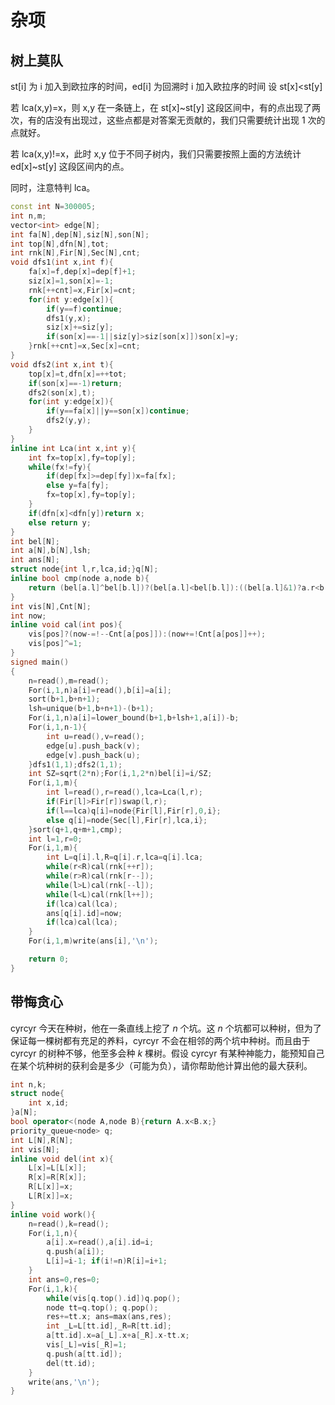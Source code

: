 #  杂项

## 树上莫队
st[i] 为 i 加入到欧拉序的时间，ed[i] 为回溯时 i 加入欧拉序的时间
设 st[x]<st[y]

若 lca(x,y)=x，则 x,y 在一条链上，在 st[x]~st[y] 这段区间中，有的点出现了两次，有的店没有出现过，这些点都是对答案无贡献的，我们只需要统计出现 1 次的点就好。

若 lca(x,y)!=x，此时 x,y 位于不同子树内，我们只需要按照上面的方法统计 ed[x]~st[y] 这段区间内的点。

同时，注意特判 lca。
```cpp
const int N=300005;
int n,m;
vector<int> edge[N];
int fa[N],dep[N],siz[N],son[N];
int top[N],dfn[N],tot;
int rnk[N],Fir[N],Sec[N],cnt;
void dfs1(int x,int f){
	fa[x]=f,dep[x]=dep[f]+1;
	siz[x]=1,son[x]=-1;
	rnk[++cnt]=x,Fir[x]=cnt;
	for(int y:edge[x]){
		if(y==f)continue;
		dfs1(y,x);
		siz[x]+=siz[y];
		if(son[x]==-1||siz[y]>siz[son[x]])son[x]=y;
	}rnk[++cnt]=x,Sec[x]=cnt;
}
void dfs2(int x,int t){
	top[x]=t,dfn[x]=++tot;
	if(son[x]==-1)return;
	dfs2(son[x],t);
	for(int y:edge[x]){
		if(y==fa[x]||y==son[x])continue;
		dfs2(y,y);
	}
}
inline int Lca(int x,int y){
	int fx=top[x],fy=top[y];
	while(fx!=fy){
		if(dep[fx]>=dep[fy])x=fa[fx];
		else y=fa[fy];
		fx=top[x],fy=top[y];
	}
	if(dfn[x]<dfn[y])return x;
	else return y;
}
int bel[N];
int a[N],b[N],lsh;
int ans[N];
struct node{int l,r,lca,id;}q[N];
inline bool cmp(node a,node b){
	return (bel[a.l]^bel[b.l])?(bel[a.l]<bel[b.l]):((bel[a.l]&1)?a.r<b.r:a.r>b.r);
}
int vis[N],Cnt[N];
int now;
inline void cal(int pos){
	vis[pos]?(now-=!--Cnt[a[pos]]):(now+=!Cnt[a[pos]]++);
	vis[pos]^=1;
}
signed main()
{
	n=read(),m=read();
	For(i,1,n)a[i]=read(),b[i]=a[i];
	sort(b+1,b+n+1);
	lsh=unique(b+1,b+n+1)-(b+1);
	For(i,1,n)a[i]=lower_bound(b+1,b+lsh+1,a[i])-b;
	For(i,1,n-1){
		int u=read(),v=read();
		edge[u].push_back(v);
		edge[v].push_back(u);
	}dfs1(1,1);dfs2(1,1);
	int SZ=sqrt(2*n);For(i,1,2*n)bel[i]=i/SZ;
	For(i,1,m){
		int l=read(),r=read(),lca=Lca(l,r);
		if(Fir[l]>Fir[r])swap(l,r);
		if(l==lca)q[i]=node{Fir[l],Fir[r],0,i};
		else q[i]=node{Sec[l],Fir[r],lca,i};
	}sort(q+1,q+m+1,cmp);
	int l=1,r=0;
	For(i,1,m){
		int L=q[i].l,R=q[i].r,lca=q[i].lca;
		while(r<R)cal(rnk[++r]);
		while(r>R)cal(rnk[r--]);
		while(l>L)cal(rnk[--l]);
		while(l<L)cal(rnk[l++]);
		if(lca)cal(lca);
		ans[q[i].id]=now;
		if(lca)cal(lca);
	}
	For(i,1,m)write(ans[i],'\n');

	return 0;
}
```

## 带悔贪心
cyrcyr 今天在种树，他在一条直线上挖了 $n$ 个坑。这 $n$ 个坑都可以种树，但为了保证每一棵树都有充足的养料，cyrcyr 不会在相邻的两个坑中种树。而且由于 cyrcyr 的树种不够，他至多会种 $k$ 棵树。假设 cyrcyr 有某种神能力，能预知自己在某个坑种树的获利会是多少（可能为负），请你帮助他计算出他的最大获利。

```cpp
int n,k;
struct node{
	int x,id;
}a[N];
bool operator<(node A,node B){return A.x<B.x;}
priority_queue<node> q;
int L[N],R[N];
int vis[N];
inline void del(int x){
	L[x]=L[L[x]];
	R[x]=R[R[x]];
	R[L[x]]=x;
	L[R[x]]=x;
}
inline void work(){
	n=read(),k=read();
	For(i,1,n){
		a[i].x=read(),a[i].id=i;
		q.push(a[i]);
		L[i]=i-1; if(i!=n)R[i]=i+1;
	}
	int ans=0,res=0;
	For(i,1,k){
		while(vis[q.top().id])q.pop();
		node tt=q.top(); q.pop();
		res+=tt.x; ans=max(ans,res);
		int _L=L[tt.id],_R=R[tt.id];
		a[tt.id].x=a[_L].x+a[_R].x-tt.x;
		vis[_L]=vis[_R]=1;
		q.push(a[tt.id]);
		del(tt.id);
	}
	write(ans,'\n');
}
```
